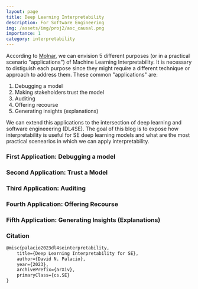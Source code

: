 ```yaml
---
layout: page
title: Deep Learning Interpretability 
description: For Software Engineering
img: /assets/img/proj2/asc_causal.png
importance: 1
category: interpretability
---
```


According to [Molnar](https://x.com/ChristophMolnar/status/1693538937736728606?s=20), we can envision 5 different purposes (or in a practical scenario "applications") of Machine Learning Interpretability. It is necessary to distiguish each purpose since they might require a different technique or approach to address them. These common "applications" are:

1. Debugging a model
2. Making stakeholders trust the model
3. Auditing
4. Offering recourse
5. Generating insights (explanations)

We can extend this applications to the intersection of deep learning and software engineeering (DL4SE). The goal of this blog is to expose how interpretability is useful for SE deep learning models and what are the most practical scenearios in which we can apply interpretability. 

### First Application: Debugging a model

### Second Application: Trust a Model

### Third Application: Auditing

### Fourth Application: Offering Recourse

### Fifth Application: Generating Insights (Explanations)

### Citation

```latex
@misc{palacio2023dl4seinterpretability,
    title={Deep Learning Interpretability for SE},
    author={David N. Palacio},
    year={2023},
    archivePrefix={arXiv},
    primaryClass={cs.SE}
}
```

